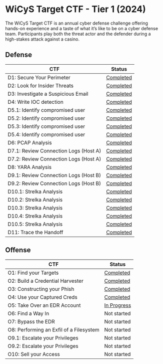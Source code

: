 # WiCyS Target CTF - Tier 1 (2024)
The WiCyS Target CTF is an annual cyber defense challenge offering hands-on experience and a taste of what it’s like to be on a cyber defense team. Participants play both the threat actor and the defender during a high-stakes attack against a casino.

## Defense
| CTF | Status | 
|---  |---     |
| D1: Secure Your Perimeter |  [Completed](Defense/D1.md) |
| D2: Look for Insider Threats | [Completed](Defense/D2.md) |
| D3: Investigate a Suspicious Email |  [Completed](Defense/D3.md) |
| D4: Write IOC detection |  [Completed](Defense/D4.md)  |
| D5.1: Identify compromised user | [Completed](Defense/D5.1.md) |
| D5.2: Identify compromised user |  [Completed](Defense/D5.2.md) |
| D5.3: Identify compromised user |  [Completed](Defense/D5.3.md) |
| D5.4: Identify compromised user |  [Completed](Defense/D5.4.md) |
| D6: PCAP Analysis |  [Completed](Defense/D6.md) |
| D7.1: Review Connection Logs (Host A) |  [Completed](Defense/D7.1.md) |
| D7.2: Review Connection Logs (Host A) |  [Completed](Defense/D7.2.md) |
| D8: YARA Analysis |  [Completed](Defense/D8.md) |
| D9.1: Review Connection Logs (Host B) |  [Completed](Defense/D9.1.md) |
| D9.2: Review Connection Logs (Host B) |  [Completed](Defense/D9.2.md) |
| D10.1: Strelka Analysis |  [Completed](Defense/D10.1.md) |
| D10.2: Strelka Analysis |  [Completed](Defense/D10.2.md) |
| D10.3: Strelka Analysis |  [Completed](Defense/D10.3.md) |
| D10.4: Strelka Analysis |  [Completed](Defense/D10.4.md) |
| D10.5: Strelka Analysis |  [Completed](Defense/D10.5.md) |
| D11: Trace the Handoff |  [Completed](Defense/D11.md)  |


## Offense
| CTF | Status | 
|---  |---     |
| O1: Find your Targets |  [Completed](Offense/O1.md)  |
| O2: Build a Credential Harvester | [Completed](Offense/O2.md)  |
| O3: Constructing your Phish |  [Completed](Offense/O3.md) |
| O4: Use your Captured Creds |  [Completed](Offense/O4.md) |
| O5: Take Over an EDR Account | [In Progress](Offense/O5.md) |
| O6: Find a Way In |  Not started |
| O7: Bypass the EDR |  Not started |
| O8: Performing an Exfil of a Filesystem |  Not started |
| O9.1: Escalate your Privileges |  Not started |
| O9.2: Escalate your Privileges  |  Not started |
| O10: Sell your Access |  Not started |
